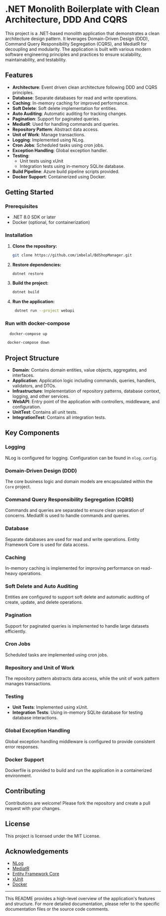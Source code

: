 # .NET Monolith Boilerplate with Clean Architecture, DDD And CQRS

This project is a .NET-based monolith application that demonstrates a clean architecture design pattern. It leverages Domain-Driven Design (DDD), Command Query Responsibility Segregation (CQRS), and MediatR for decoupling and modularity. The application is built with various modern software engineering principles and practices to ensure scalability, maintainability, and testability.

## Features

- **Architecture**: Event driven clean architecture following DDD and CQRS principles.
- **Database**: Separate databases for read and write operations.
- **Caching**: In-memory caching for improved performance.
- **Soft Delete**: Soft delete implementation for entities.
- **Auto Auditing**: Automatic auditing for tracking changes.
- **Pagination**: Support for paginated queries.
- **MediatR**: Used for handling commands and queries.
- **Repository Pattern**: Abstract data access.
- **Unit of Work**: Manage transactions.
- **Logging**: Implemented using NLog.
- **Cron Jobs**: Scheduled tasks using cron jobs.
- **Exception Handling**: Global exception handler.
- **Testing**: 
  - Unit tests using xUnit
  - Integration tests using in-memory SQLite database.
- **Build Pipeline**: Azure build pipeline scripts provided.
- **Docker Support**: Containerized using Docker.

## Getting Started

### Prerequisites

- .NET 8.0 SDK or later
- Docker (optional, for containerization)

### Installation

1. **Clone the repository:**

    ```bash
    git clone https://github.com/imbelal/BdShopManager.git
    ```

2. **Restore dependencies:**

    ```bash
    dotnet restore
    ```

3. **Build the project:**

    ```bash
    dotnet build
    ```

4. **Run the application:**

   ```bash
    dotnet run --project webapi
   ```

### Run with docker-compose
  ```bash
    docker-compose up
  ```

   ```bash
    docker-compose down
   ```

## Project Structure

- **Domain**: Contains domain entities, value objects, aggregates, and interfaces.
- **Application**: Application logic including commands, queries, handlers, validators, and DTOs.
- **Infrastructure**: Implementation of repository patterns, database context, logging, and other services.
- **WebAPI**: Entry point of the application with controllers, middleware, and configuration.
- **UnitTest**: Contains all unit tests.
- **IntegrationTest**: Contains all integration tests.

## Key Components

### Logging

NLog is configured for logging. Configuration can be found in `nlog.config`.

### Domain-Driven Design (DDD)

The core business logic and domain models are encapsulated within the `Core` project.

### Command Query Responsibility Segregation (CQRS)

Commands and queries are separated to ensure clean separation of concerns. MediatR is used to handle commands and queries.

### Database

Separate databases are used for read and write operations. Entity Framework Core is used for data access.

### Caching

In-memory caching is implemented for improving performance on read-heavy operations.

### Soft Delete and Auto Auditing

Entities are configured to support soft delete and automatic auditing of create, update, and delete operations.

### Pagination

Support for paginated queries is implemented to handle large datasets efficiently.

### Cron Jobs

Scheduled tasks are implemented using cron jobs.

### Repository and Unit of Work

The repository pattern abstracts data access, while the unit of work pattern manages transactions.

### Testing

- **Unit Tests**: Implemented using xUnit.
- **Integration Tests**: Using in-memory SQLite database for testing database interactions.

### Global Exception Handling

Global exception handling middleware is configured to provide consistent error responses.

### Docker Support

Dockerfile is provided to build and run the application in a containerized environment.

## Contributing

Contributions are welcome! Please fork the repository and create a pull request with your changes.

## License

This project is licensed under the MIT License.

## Acknowledgements

- [NLog](https://nlog-project.org/)
- [MediatR](https://github.com/jbogard/MediatR)
- [Entity Framework Core](https://docs.microsoft.com/en-us/ef/core/)
- [xUnit](https://xunit.net/)
- [Docker](https://www.docker.com/)

---

This README provides a high-level overview of the application's features and structure. For more detailed documentation, please refer to the specific documentation files or the source code comments.
